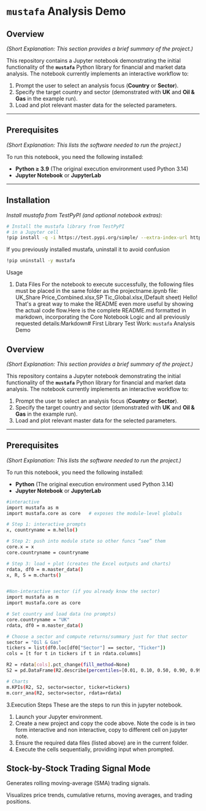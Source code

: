 #  `mustafa` Analysis Demo

## Overview
*(Short Explanation: This section provides a brief summary of the project.)*

This repository contains a Jupyter notebook demonstrating the initial functionality of the **`mustafa`** Python library for financial and market data analysis. The notebook currently implements an interactive workflow to:

1.  Prompt the user to select an analysis focus (**Country** or **Sector**).
2.  Specify the target country and sector (demonstrated with **UK** and **Oil & Gas** in the example run).
3.  Load and plot relevant master data for the selected parameters.

---

## Prerequisites
*(Short Explanation: This lists the software needed to run the project.)*

To run this notebook, you need the following installed:

* **Python ≥ 3.9** (The original execution environment used Python 3.14)
* **Jupyter Notebook** or **JupyterLab**

---

## Installation
*Install mustafa from TestPyPI (and optional notebook extras):*

```bash
# Install the mustafa library from TestPyPI
# in a Jupyter cell
!pip install -q -i https://test.pypi.org/simple/ --extra-index-url https://pypi.org/simple mustafa[notebook]
```
If you previously installed mustafa, uninstall it to avoid confusion
```bash
!pip uninstall -y mustafa

```
Usage
1. Data Files
For the notebook to execute successfully, the following files must be placed in the same folder as the projectname.ipynb file:
UK_Share Price_Combined.xlsx,SP
Tic_Global.xlsx,(Default sheet)
Hello! That's a great way to make the README even more useful by showing the actual code flow.Here is the complete README.md formatted in markdown, incorporating the Core Notebook Logic and all previously requested details:Markdown# First Library Test Work: `mustafa` Analysis Demo

## Overview
*(Short Explanation: This section provides a brief summary of the project.)*

This repository contains a Jupyter notebook demonstrating the initial functionality of the **`mustafa`** Python library for financial and market data analysis. The notebook currently implements an interactive workflow to:

1.  Prompt the user to select an analysis focus (**Country** or **Sector**).
2.  Specify the target country and sector (demonstrated with **UK** and **Oil & Gas** in the example run).
3.  Load and plot relevant master data for the selected parameters.

---

## Prerequisites
*(Short Explanation: This lists the software needed to run the project.)*

To run this notebook, you need the following installed:

* **Python** (The original execution environment used Python 3.14)
* **Jupyter Notebook** or **JupyterLab**


```bash
#interactive
import mustafa as m
import mustafa.core as core   # exposes the module-level globals

# Step 1: interactive prompts
x, countryname = m.hello()

# Step 2: push into module state so other funcs “see” them
core.x = x
core.countryname = countryname

# Step 3: load + plot (creates the Excel outputs and charts)
rdata, df0 = m.master_data()
x, R, S = m.charts()
```

```bash

#Non-interactive sector (if you already know the sector)
import mustafa as m
import mustafa.core as core

# Set country and load data (no prompts)
core.countryname = "UK"
rdata, df0 = m.master_data()

# Choose a sector and compute returns/summary just for that sector
sector = "Oil & Gas"
tickers = list(df0.loc[df0["Sector"] == sector, "Ticker"])
cols = [t for t in tickers if t in rdata.columns]

R2 = rdata[cols].pct_change(fill_method=None)
S2 = pd.DataFrame(R2.describe(percentiles=[0.01, 0.10, 0.50, 0.90, 0.99]))

# Charts
m.KPIs(R2, S2, sector=sector, ticker=tickers)
m.corr_ana(R2, sector=sector, rdata=rdata)

```
3.Execution Steps
 These are the steps to run this in jupyter notebook.
 1. Launch your Jupyter environment.
 2. Create a new project and copy the code above. Note the code is in two form interactive and non interactive, copy to different cell on jupyter note.
 3. Ensure the required data files (listed above) are in the current folder.
 4. Execute the cells sequentially, providing input when prompted.


 ## Stock-by-Stock Trading Signal Mode

Generates rolling moving-average (SMA) trading signals.

Visualizes price trends, cumulative returns, moving averages, and trading positions.
